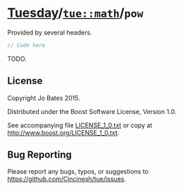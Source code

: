 [Tuesday](../../../README.md)/[`tue::math`](../../namespaces/tue/math.md)/`pow`
===============================================================================
Provided by several headers.

```c++
// Code here
```

TODO.

License
-------
Copyright Jo Bates 2015.

Distributed under the Boost Software License, Version 1.0.

See accompanying file [LICENSE_1_0.txt](../../../LICENSE_1_0.txt) or copy at
http://www.boost.org/LICENSE_1_0.txt.

Bug Reporting
-------------
Please report any bugs, typos, or suggestions to
https://github.com/Cincinesh/tue/issues.
